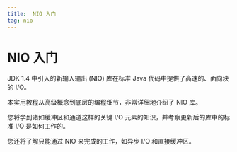 ```yaml
---
title:  NIO 入门
tag: nio
---
```

<!-- toc -->
# NIO 入门

JDK 1.4 中引入的新输入输出 (NIO) 库在标准 Java 代码中提供了高速的、面向块的 I/O。

本实用教程从高级概念到底层的编程细节，非常详细地介绍了 NIO 库。

您将学到诸如缓冲区和通道这样的关键 I/O 元素的知识，并考察更新后的库中的标准 I/O 是如何工作的。

您还将了解只能通过 NIO 来完成的工作，如异步 I/O 和直接缓冲区。




